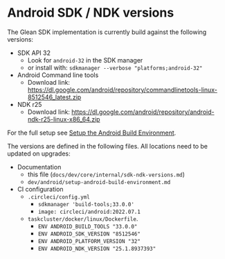 # Android SDK / NDK versions

The Glean SDK implementation is currently build against the following versions:

* SDK API 32
    * Look for `android-32` in the SDK manager
    * or install with: `sdkmanager --verbose "platforms;android-32"`
* Android Command line tools
    * Download link: <https://dl.google.com/android/repository/commandlinetools-linux-8512546_latest.zip>
* NDK r25
    * Download link: <https://dl.google.com/android/repository/android-ndk-r25-linux-x86_64.zip>

For the full setup see [Setup the Android Build Environment](setup-android-build-environment.html).

The versions are defined in the following files.
All locations need to be updated on upgrades:

* Documentation
    * this file (`docs/dev/core/internal/sdk-ndk-versions.md`)
    * `dev/android/setup-android-build-environment.md`
* CI configuration
    * `.circleci/config.yml`
        * `sdkmanager 'build-tools;33.0.0'`
        * `image: circleci/android:2022.07.1`
    * `taskcluster/docker/linux/Dockerfile`.
        * `ENV ANDROID_BUILD_TOOLS "33.0.0"`
        * `ENV ANDROID_SDK_VERSION "8512546"`
        * `ENV ANDROID_PLATFORM_VERSION "32"`
        * `ENV ANDROID_NDK_VERSION "25.1.8937393"`
